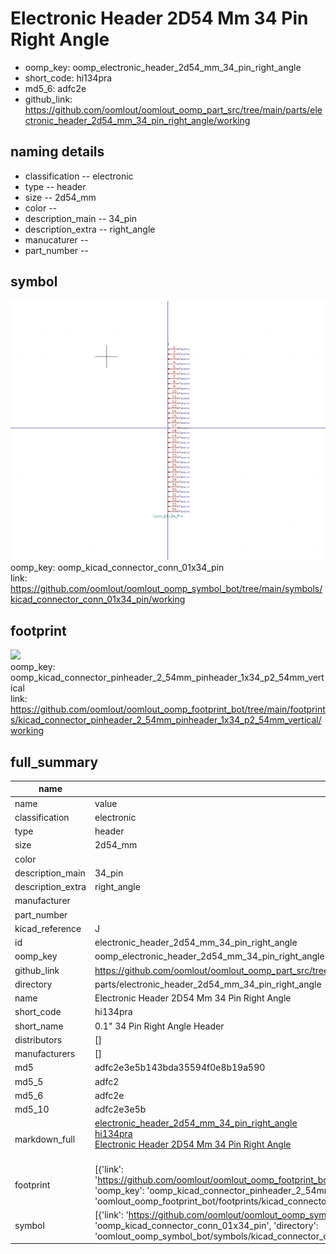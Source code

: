 # Electronic Header 2D54 Mm 34 Pin Right Angle

  
* oomp_key: oomp_electronic_header_2d54_mm_34_pin_right_angle 
* short_code: hi134pra
* md5_6: adfc2e  
* github_link: https://github.com/oomlout/oomlout_oomp_part_src/tree/main/parts/electronic_header_2d54_mm_34_pin_right_angle/working  
## naming details
* classification -- electronic
* type -- header
* size -- 2d54_mm
* color -- 
* description_main -- 34_pin
* description_extra -- right_angle
* manucaturer -- 
* part_number -- 



## symbol

![](symbol/0/working/working_600.png)  
oomp_key: oomp_kicad_connector_conn_01x34_pin  
link: https://github.com/oomlout/oomlout_oomp_symbol_bot/tree/main/symbols/kicad_connector_conn_01x34_pin/working  

## footprint

![](footprint/0/working/working_600.png)  
oomp_key: oomp_kicad_connector_pinheader_2_54mm_pinheader_1x34_p2_54mm_vertical  
link: https://github.com/oomlout/oomlout_oomp_footprint_bot/tree/main/footprints/kicad_connector_pinheader_2_54mm_pinheader_1x34_p2_54mm_vertical/working  

## full_summary
| name | value | 
| --- | --- | 
| name | value | 
| classification | electronic | 
| type | header | 
| size | 2d54_mm | 
| color |  | 
| description_main | 34_pin | 
| description_extra | right_angle | 
| manufacturer |  | 
| part_number |  | 
| kicad_reference | J | 
| id | electronic_header_2d54_mm_34_pin_right_angle | 
| oomp_key | oomp_electronic_header_2d54_mm_34_pin_right_angle | 
| github_link | https://github.com/oomlout/oomlout_oomp_part_src/tree/main/parts/electronic_header_2d54_mm_34_pin_right_angle/working | 
| directory | parts/electronic_header_2d54_mm_34_pin_right_angle | 
| name | Electronic Header 2D54 Mm 34 Pin Right Angle | 
| short_code | hi134pra | 
| short_name | 0.1" 34 Pin Right Angle Header | 
| distributors | [] | 
| manufacturers | [] | 
| md5 | adfc2e3e5b143bda35594f0e8b19a590 | 
| md5_5 | adfc2 | 
| md5_6 | adfc2e | 
| md5_10 | adfc2e3e5b | 
| markdown_full | [electronic_header_2d54_mm_34_pin_right_angle](https://github.com/oomlout/oomlout_oomp_part_src/tree/main/parts/electronic_header_2d54_mm_34_pin_right_angle/working)<br>[hi134pra](https://github.com/oomlout/oomlout_oomp_part_src/tree/main/parts/electronic_header_2d54_mm_34_pin_right_angle/working)<br>[Electronic Header 2D54 Mm 34 Pin Right Angle](https://github.com/oomlout/oomlout_oomp_part_src/tree/main/parts/electronic_header_2d54_mm_34_pin_right_angle/working)<br><br> | 
| footprint | [{'link': 'https://github.com/oomlout/oomlout_oomp_footprint_bot/tree/main/foootprntss/kicad_connector_pinheader_2_54mm_pinheader_1x34_p2_54mm_vertical', 'oomp_key': 'oomp_kicad_connector_pinheader_2_54mm_pinheader_1x34_p2_54mm_vertical', 'directory': 'oomlout_oomp_footprint_bot/footprints/kicad_connector_pinheader_2_54mm_pinheader_1x34_p2_54mm_vertical//working/working.kicad_mod'}] | 
| symbol | [{'link': 'https://github.com/oomlout/oomlout_oomp_symbol_bot/tree/main/symbols/kicad_connector_conn_01x34_pin', 'oomp_key': 'oomp_kicad_connector_conn_01x34_pin', 'directory': 'oomlout_oomp_symbol_bot/symbols/kicad_connector_conn_01x34_pin//working/working.kicad_sym'}] | 
